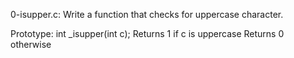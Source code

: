 0-isupper.c: Write a function that checks for uppercase character.

Prototype: int _isupper(int c);
Returns 1 if c is uppercase
Returns 0 otherwise
